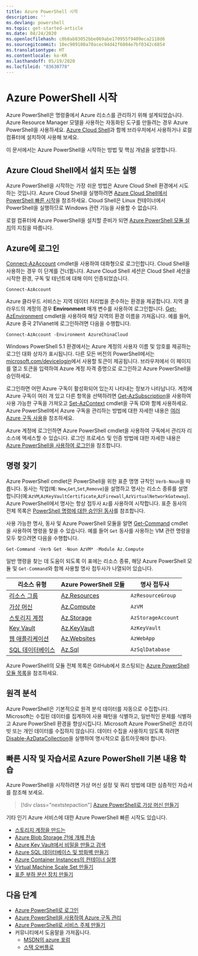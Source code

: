 ```yaml
---
title: Azure PowerShell 시작
description: ''
ms.devlang: powershell
ms.topic: get-started-article
ms.date: 04/24/2020
ms.openlocfilehash: c0b8ab83052bbe069abe170955f9409eca2118d6
ms.sourcegitcommit: 10ec909100a70acec94d42f6084e7bf0342c6854
ms.translationtype: HT
ms.contentlocale: ko-KR
ms.lasthandoff: 05/19/2020
ms.locfileid: "83630778"
---
```

# <a name="get-started-with-azure-powershell"></a>Azure PowerShell 시작

Azure PowerShell은 명령줄에서 Azure 리소스를 관리하기 위해 설계되었습니다.
Azure Resource Manager 모델을 사용하는 자동화된 도구를 만들려는 경우 Azure PowerShell을 사용하세요. [Azure Cloud Shell](/azure/cloud-shell/overview)과 함께 브라우저에서 사용하거나 로컬 컴퓨터에 설치하여 사용해 보세요.

이 문서에서는 Azure PowerShell을 시작하는 방법 및 핵심 개념을 설명합니다.

## <a name="install-or-run-in-azure-cloud-shell"></a>Azure Cloud Shell에서 설치 또는 실행

Azure PowerShell을 시작하는 가장 쉬운 방법은 Azure Cloud Shell 환경에서 시도하는 것입니다. Azure Cloud Shell을 실행하려면 [Azure Cloud Shell에서 PowerShell 빠른 시작](/azure/cloud-shell/quickstart-powershell)을 참조하세요. Cloud Shell은 Linux 컨테이너에서 PowerShell을 실행하므로 Windows 관련 기능을 사용할 수 없습니다.

로컬 컴퓨터에 Azure PowerShell을 설치할 준비가 되면 [Azure PowerShell 모듈 설치](install-az-ps.md)의 지침을 따릅니다.

## <a name="sign-in-to-azure"></a>Azure에 로그인

[Connect-AzAccount](/powershell/module/az.accounts/connect-azaccount) cmdlet을 사용하여 대화형으로 로그인합니다. Cloud Shell을 사용하는 경우 이 단계를 건너뜁니다. Azure Cloud Shell 세션은 Cloud Shell 세션을 시작한 환경, 구독 및 테넌트에 대해 이미 인증되었습니다.

```azurepowershell-interactive
Connect-AzAccount
```

Azure 클라우드 서비스는 지역 데이터 처리법을 준수하는 환경을 제공합니다. 지역 클라우드의 계정의 경우 **Environment** 매개 변수를 사용하여 로그인합니다. [Get-AzEnvironment](/powershell/module/Az.Accounts/Get-AzEnvironment) cmdlet을 사용하여 해당 지역의 환경 이름을 가져옵니다.
예를 들어, Azure 중국 21Vianet에 로그인하려면 다음을 수행합니다.

```azurepowershell-interactive
Connect-AzAccount -Environment AzureChinaCloud
```

Windows PowerShell 5.1 환경에서는 Azure 계정의 사용자 이름 및 암호를 제공하는 로그인 대화 상자가 표시됩니다. 다른 모든 버전의 PowerShell에서는 [microsoft.com/devicelogin](https://microsoft.com/devicelogin)에서 사용할 토큰이 제공됩니다. 브라우저에서 이 페이지를 열고 토큰을 입력하여 Azure 계정 자격 증명으로 로그인하고 Azure PowerShell을 승인하세요.

로그인하면 어떤 Azure 구독이 활성화되어 있는지 나타내는 정보가 나타납니다. 계정에 Azure 구독이 여러 개 있고 다른 항목을 선택하려면 [Get-AzSubscription](/powershell/module/az.accounts/get-azsubscription)을 사용하여 사용 가능한 구독을 가져오고 [Set-AzContext](/powershell/module/az.accounts/set-azcontext) cmdlet을 구독 ID와 함께 사용하세요. Azure PowerShell에서 Azure 구독을 관리하는 방법에 대한 자세한 내용은 [여러 Azure 구독 사용](manage-subscriptions-azureps.md)을 참조하세요.

Azure 계정에 로그인하면 Azure PowerShell cmdlet을 사용하여 구독에서 관리자 리소스에 액세스할 수 있습니다. 로그인 프로세스 및 인증 방법에 대한 자세한 내용은 [Azure PowerShell을 사용하여 로그인](authenticate-azureps.md)을 참조합니다.

## <a name="find-commands"></a>명령 찾기

Azure PowerShell cmdlet은 PowerShell을 위한 표준 명명 규칙인 `Verb-Noun`을 따릅니다. 동사는 작업(예: `New`,`Get`,`Set`,`Remove`)을 설명하고 명사는 리소스 종류를 설명합니다(예:`AzVM`,`AzKeyVaultCertificate`,`AzFirewall`,`AzVirtualNetworkGateway`). Azure PowerShell에서 명사는 항상 접두사 `Az`를 사용하여 시작합니다. 표준 동사의 전체 목록은 [PowerShell 명령에 대한 승인된 동사](/powershell/scripting/developer/cmdlet/approved-verbs-for-windows-powershell-commands)를 참조합니다.

사용 가능한 명사, 동사 및 Azure PowerShell 모듈을 알면 [Get-Command](/powershell/module/microsoft.powershell.core/get-command) cmdlet을 사용하여 명령을 찾을 수 있습니다. 예를 들어 `Get` 동사를 사용하는 VM 관련 명령을 모두 찾으려면 다음을 수행합니다.

```powershell-interactive
Get-Command -Verb Get -Noun AzVM* -Module Az.Compute
```

일반 명령을 찾는 데 도움이 되도록 이 표에는 리소스 종류, 해당 Azure PowerShell 모듈 및 `Get-Command`와 함께 사용할 명사 접두사가 나열되어 있습니다.

|                              리소스 유형                              |                   Azure PowerShell 모듈                    |    명사 접두사     |
| ----------------------------------------------------------------------- | ------------------------------------------------------------ | ------------------ |
| [리소스 그룹](/azure/azure-resource-manager/resource-group-overview) | [Az.Resources](/powershell/module/az.resources#resources)    | `AzResourceGroup`  |
| [가상 머신](/azure/virtual-machines)                             | [Az.Compute](/powershell/module/az.compute#virtual_machines) | `AzVM`             |
| [스토리지 계정](/azure/storage/common/storage-introduction)          | [Az.Storage](/powershell/module/az.storage/)                 | `AzStorageAccount` |
| [Key Vault](/azure/key-vault/key-vault-whatis)                          | [Az.KeyVault](/powershell/module/az.keyvault)                | `AzKeyVault`       |
| [웹 애플리케이션](/azure/app-service)                                  | [Az.Websites](/powershell/module/az.websites)                | `AzWebApp`         |
| [SQL 데이터베이스](/azure/sql-database)                                    | [Az.Sql](/powershell/module/az.sql)                          | `AzSqlDatabase`    |

Azure PowerShell의 모듈 전체 목록은 GitHub에서 호스팅되는 [Azure PowerShell 모듈 목록](https://github.com/Azure/azure-powershell/blob/master/documentation/azure-powershell-modules.md)을 참조하세요.

## <a name="telemetry"></a>원격 분석

Azure PowerShell은 기본적으로 원격 분석 데이터를 자동으로 수집합니다. Microsoft는 수집된 데이터를 집계하여 사용 패턴을 식별하고, 일반적인 문제를 식별하고 Azure PowerShell 환경을 향상시킵니다. Microsoft Azure PowerShell은 프라이빗 또는 개인 데이터를 수집하지 않습니다. 데이터 수집을 사용하지 않도록 하려면 [Disable-AzDataCollection](/powershell/module/az.accounts/disable-azdatacollection)을 실행하여 명시적으로 옵트아웃해야 합니다.

## <a name="learn-azure-powershell-basics-with-quickstarts-and-tutorials"></a>빠른 시작 및 자습서로 Azure PowerShell 기본 내용 학습

Azure PowerShell을 시작하려면 가상 머신 설정 및 쿼리 방법에 대한 심층적인 자습서를 참조해 보세요.

> [!div class="nextstepaction"]
> [Azure PowerShell로 가상 머신 만들기](azureps-vm-tutorial.yml)

기타 인기 Azure 서비스에 대한 Azure PowerShell 빠른 시작도 있습니다.

* [스토리지 계정을 만드는](/azure/storage/common/storage-quickstart-create-account?tabs=azure-powershell)
* [Azure Blob Storage 간에 개체 전송](/azure/storage/blobs/storage-quickstart-blobs-powershell)
* [Azure Key Vault에서 비밀을 만들고 검색](/azure/key-vault/quick-create-powershell)
* [Azure SQL 데이터베이스 및 방화벽 만들기](/azure/sql-database/scripts/sql-database-create-and-configure-database-powershell)
* [Azure Container Instances의 컨테이너 실행](/azure/container-instances/container-instances-quickstart-powershell)
* [Virtual Machine Scale Set 만들기](/azure/virtual-machine-scale-sets/quick-create-powershell)
* [표준 부하 분산 장치 만들기](/azure/load-balancer/quickstart-create-standard-load-balancer-powershell)

## <a name="next-steps"></a>다음 단계

* [Azure PowerShell로 로그인](authenticate-azureps.md)
* [Azure PowerShell을 사용하여 Azure 구독 관리](manage-subscriptions-azureps.md)
* [Azure PowerShell로 서비스 주체 만들기](create-azure-service-principal-azureps.md)
* 커뮤니티에서 도움말을 가져옵니다.
  * [MSDN의 azure 포럼](https://go.microsoft.com/fwlink/p/?LinkId=320212)
  * [스택 오버플로](https://go.microsoft.com/fwlink/?LinkId=320213)
